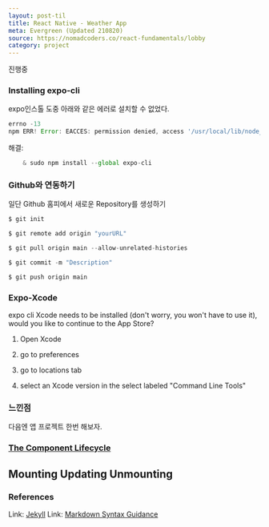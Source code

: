```yaml
---
layout: post-til
title: React Native - Weather App
meta: Evergreen (Updated 210820)
source: https://nomadcoders.co/react-fundamentals/lobby
category: project
---
```


진행중

### Installing expo-cli
expo인스톨 도중 아래와 같은 에러로 설치할 수 없었다.

```js
errno -13
npm ERR! Error: EACCES: permission denied, access '/usr/local/lib/node_modules'
```
해결:

```js
    & sudo npm install --global expo-cli
```

### Github와 연동하기
일단 Github 홈피에서 새로운 Repository를 생성하기
```js
$ git init

$ git remote add origin "yourURL"

$ git pull origin main --allow-unrelated-histories

$ git commit -m "Description"

$ git push origin main
```

### Expo-Xcode
expo cli Xcode needs to be installed (don't worry, you won't have to use it), would you like to continue to the App Store?
1. Open Xcode

2. go to preferences

3. go to locations tab

4. select an Xcode version in the select labeled "Command Line Tools"

### 느낀점
다음엔 앱 프로젝트 한번 해보자. 

### [The Component Lifecycle](https://reactjs.org/docs/react-component.html)
Mounting
Updating
Unmounting
-
### References
Link: [Jekyll](https://jekyllrb.com/docs/)
Link: [Markdown Syntax Guidance](https://guides.github.com/features/mastering-markdown/)

